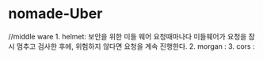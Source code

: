 # nomade-Uber 

//middle ware 
    1. helmet: 보안을 위한 미들 웨어 
              요청때마나다 미들웨어가 요청을 잠시 멈추고 검사한 후에, 위험하지 않다면 요청을 계속 진행한다. 
    2. morgan :
    3. cors :
